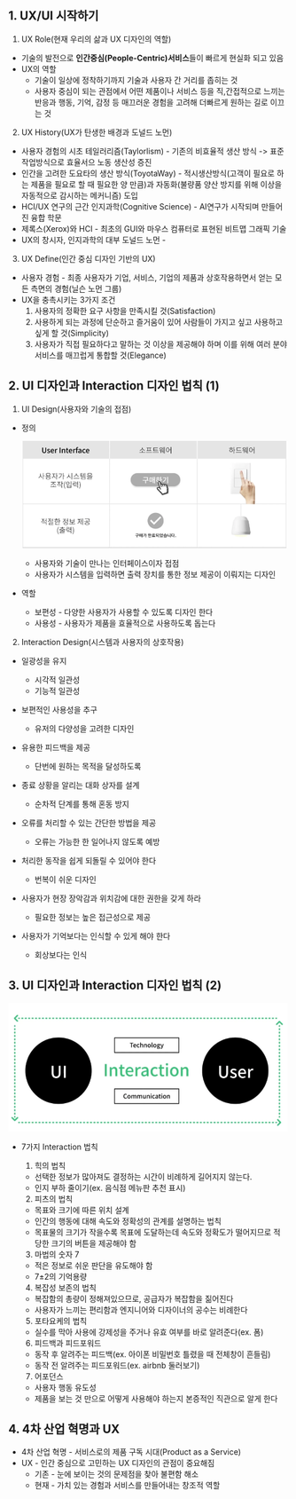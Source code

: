 ## 1. UX/UI 시작하기

1. UX Role(현재 우리의 삶과 UX 디자인의 역할)
  * 기술의 발전으로 **인간중심(People-Centric)서비스**들이 빠르게 현실화 되고 있음
  * UX의 역할
    * 기술이 일상에 정착하기까지 기술과 사용자 간 거리를 좁히는 것
    * 사용자 중심이 되는 관점에서 어떤 제품이나 서비스 등을 직,간접적으로 느끼는 반응과 행동, 기억, 감정 등 매끄러운 경험을 고려해 더빠르게 원하는 길로 이끄는 것

2. UX History(UX가 탄생한 배경과 도널드 노먼)
  * 사용자 경험의 시초 테일러리즘(Taylorlism) - 기존의 비효율적 생산 방식 -> 표준 작업방식으로 효율서으 노동 생산성 증진
  * 인간을 고려한 도요타의 생산 방식(ToyotaWay) - 적시생산방식(고객이 필요로 하는 제품을 필요로 할 때 필요한 양 만큼)과 자동화(불량품 양산 방지를 위해 이상을 자동적으로 감시하는 메커니즘) 도입
  * HCI/UX 연구의 근간 인지과학(Cognitive Science) - AI연구가 시작되며 만들어진 융합 학문
  * 제록스(Xerox)와 HCI - 최초의 GUI와 마우스 컴퓨터로 표현된 비트맵 그래픽 기술
  * UX의 창시자, 인지과학의 대부 도널드 노먼 - 

3. UX Define(인간 중심 디자인 기반의 UX)
* 사용자 경험 - 최종 사용자가 기업, 서비스, 기업의 제품과 상호작용하면서 얻는 모든 측면의 경험(닐슨 노먼 그룹)
* UX을 충촉시키는 3가지 조건
  1. 사용자의 정확한 요구 사항을 만족시킬 것(Satisfaction)
  2. 사용하게 되는 과정에 단순하고 즐거움이 있어 사람들이 가지고 싶고 사용하고 싶게 할 것(Simplicity)
  3. 사용자가 직접 필요하다고 말하는 것 이상을 제공해야 하며 이를 위해 여러 분야 서비스를 매끄럽게 통합할 것(Elegance)

## 2. UI 디자인과 Interaction 디자인 법칙 (1)

1. UI Design(사용자와 기술의 접점)
  * 정의

    ![ui](./assets/1-2_ui.png)
    * 사용자와 기술이 만나는 인터페이스이자 접점
    * 사용자가 시스템을 입력하면 출력 장치를 통한 정보 제공이 이뤄지는 디자인

  * 역할
    * 보편성 - 다양한 사용자가 사용할 수 있도록 디자인 한다
    * 사용성 - 사용자가 제품을 효율적으로 사용하도록 돕는다

2. Interaction Design(시스템과 사용자의 상호작용)
  * 일광성을 유지
    * 시각적 일관성
    * 기능적 일관성

  * 보편적인 사용성을 추구
    * 유저의 다양성을 고려한 디자인
  
  * 유용한 피드백을 제공
    * 단번에 원하는 목적을 달성하도록

  * 종료 상황을 알리는 대화 상자를 설계
    * 순차적 단계를 통해 혼동 방지

  * 오류를 처리할 수 있는 간단한 방법을 제공
    * 오류는 가능한 한 일어나지 않도록 예방

  * 처리한 동작을 쉽게 되돌릴 수 있어야 한다
    * 번복이 쉬운 디자인
  
  * 사용자가 현장 장악감과 위치감에 대한 권한을 갖게 하라
    * 필요한 정보는 높은 접근성으로 제공

  * 사용자가 기억보다는 인식할 수 있게 해야 한다
    * 회상보다는 인식

## 3. UI 디자인과 Interaction 디자인 법칙 (2)
![interaction](./assets/1-3_interaction.png)
* 7가지 Interaction 법칙
  1. 힉의 법칙
    * 선택한 정보가 많아져도 결정하는 시간이 비례하게 길어지지 않는다.
    * 인지 부하 줄이기(ex. 음식점 메뉴판 추천 표시)

  2. 피츠의 법칙
    * 목표와 크기에 따른 위치 설계
    * 인간의 행동에 대해 속도와 정확성의 관계를 설명하는 법칙
    * 목표물의 크기가 작을수록 목표에 도달하는데 속도와 정확도가 떨어지므로 적당한 크기의 버튼을 제공해야 함

  3. 마법의 숫자 7
    * 적은 정보로 쉬운 판단을 유도해야 함
    * 7±2의 기억용량
  
  4. 복잡성 보존의 법칙
    * 복잡함의 총량이 정해져있으므로, 공급자가 복잡함을 짊어진다
    * 사용자가 느끼는 편리함과 엔지니어와 디자이너의 공수는 비례한다
  
  5. 포타요케의 법칙
    * 실수를 막아 사용에 강제성을 주거나 유효 여부를 바로 알려준다(ex. 폼)
  
  6. 피드백과 피드포워드
    * 동작 후 알려주는 피드백(ex. 아이폰 비밀번호 틀렸을 때 전체창이 흔들림)
    * 동작 전 알려주는 피드포워드(ex. airbnb 둘러보기)
  
  7. 어포던스
    * 사용자 행동 유도성
    * 제품을 보는 것 만으로 어떻게 사용해야 하는지 본증적인 직관으로 알게 한다

## 4. 4차 산업 혁명과 UX
* 4차 산업 혁명 - 서비스로의 제품 구독 시대(Product as a Service)
* UX - 인간 중심으로 고민하는 UX 디자인의 관점이 중요해짐
  * 기존 - 눈에 보이는 것의 문제점을 찾아 불편함 해소
  * 현재 - 가치 있는 경험과 서비스를 만들어내는 창조적 역할
